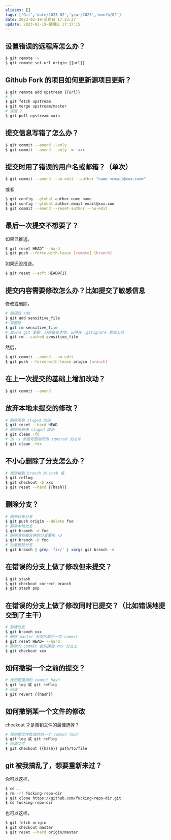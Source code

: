 ```yaml
---
aliases: []
tags: ['Git','date/2023-02','year/2023','month/02']
date: 2023-02-19-星期日 17:23:27
update: 2023-02-19-星期日 17:37:15
---
```


## 设置错误的远程库怎么办？

```sh
$ git remote -v
$ git remote set-url origin {{url}}
```

## Github Fork 的项目如何更新源项目更新？

```sh
$ git remote add upstream {{url}}
# 1
$ git fetch upstream
$ git merge upstream/master
# 或者 2
$ git pull upstream main
```

## 提交信息写错了怎么办？

```sh
$ git commit --amend --only
$ git commit --amend --only -m 'xxx'
```

## 提交时用了错误的用户名或邮箱？（单次）

```sh
$ git commit --amend --no-edit --author "name <email@xxx.com>"
```

或者

```sh
$ git config --global author.name name
$ git config --global author.email email@xxx.com
$ git commit --amend --reset-author --no-edit
```

## 最后一次提交不想要了？

如果已推送。

```sh
$ git reset HEAD^ --hard
$ git push --force-with-lease [remote] [branch]
```

如果还没推送。

```sh
$ git reset --soft HEAD@{1}
```

## 提交内容需要修改怎么办？比如提交了敏感信息

修改或删除，

```sh
# 编辑后 add
$ git add sensitive_file
# 或删除
$ git rm sensitive_file
# 或只从 git 里删，但保留在本地，记得在 .gitignore 里加上他
$ git rm --cached sensitive_file
```

然后，

```sh
$ git commit --amend --no-edit
$ git push --force-with-lease origin [branch]
```

## 在上一次提交的基础上增加改动？

```sh
$ git commit --amend
```

## 放弃本地未提交的修改？

```sh
# 删除所有 staged 改动
$ git reset --hard HEAD
# 删除所有未 staged 改动
$ git clean -fd
# 加 -x 参数可删除所有 ignored 的文件
$ git clean -fdx
```

## 不小心删除了分支怎么办？

```sh
# 找到被删 branch 的 hash 值
$ git reflog
$ git checkout -b xxx
$ git reset --hard {{hash}}
```

## 删除分支？

```sh
# 删除远程分支
$ git push origin --delete foo
# 删除本地分支
$ git branch -d foo
# 删除没有被合并的分支要用 -D
$ git branch -D foo
# 批量删除分支
$ git branch | grep 'fix/' | xargs git branch -d
```

## 在错误的分支上做了修改但未提交？

```sh
$ git stash
$ git checkout correct_branch
$ git stash pop
```

## 在错误的分支上做了修改同时已提交？（比如错误地提交到了主干）

```sh
# 新建分支
$ git branch xxx
# 删除 master 分支的最后一次 commit
$ git reset HEAD~ --hard
# 删除的 commit 会切换到 xxx 分支上
$ git checkout xxx
```

## 如何撤销一个之前的提交？

```sh
# 找到要撤销的 commit hash
$ git log 或 git reflog
# 回滚
$ git revert {{hash}}
```

## 如何撤销某一个文件的修改

checkout 才是撤销文件的最佳选择？

```sh
# 找到要文件修改的前一个 commit hash
$ git log 或 git reflog
# 回滚文件
$ git checkout {{hash}} path/to/file
```

## git 被我搞乱了，想要重新来过？

你可以这样，

```sh
$ cd ..
$ rm -rf fucking-repo-dir
$ git clone https://github.com/fucking-repo-dir.git
$ cd fucking-repo-dir
```

也可以这样，

```sh
$ git fetch origin
$ git checkout master
$ git reset --hard origin/master
```
